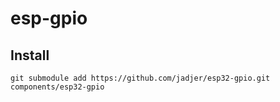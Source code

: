 # esp-gpio

## Install

```
git submodule add https://github.com/jadjer/esp32-gpio.git components/esp32-gpio
```
